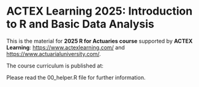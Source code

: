 # ACTEX Learning 2025: Introduction to R and Basic Data Analysis

This is the material for **2025 R for Actuaries course** supported by **ACTEX Learning**: <https://www.actexlearning.com/> and <https://www.actuarialuniversity.com/>.

The course curriculum is published at:

Please read the 00_helper.R file for further information.
